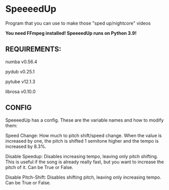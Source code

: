 # SpeeeedUp
Program that you can use to make those "sped up/nightcore" videos

**You need FFmpeg installed! SpeeeedUp runs on Python 3.9!**

## REQUIREMENTS:

numba v0.56.4

pydub v0.25.1

pytube v12.1.3

librosa v0.10.0

## CONFIG

SpeeeedUp has a config. These are the variable names and how to modify them:

Speed Change: How much to pitch shift/speed change. When the value is increased by one, the pitch is shifted 1 semitone higher and the tempo is increased by 8.3%.

Disable Speedup: Disables increasing tempo, leaving only pitch shifting. This is useful if the song is already really fast, but you want to increase the pitch of it. Can be True or False.

Disable Pitch-Shift: Disables shifting pitch, leaving only increasing tempo. Can be True or False.
